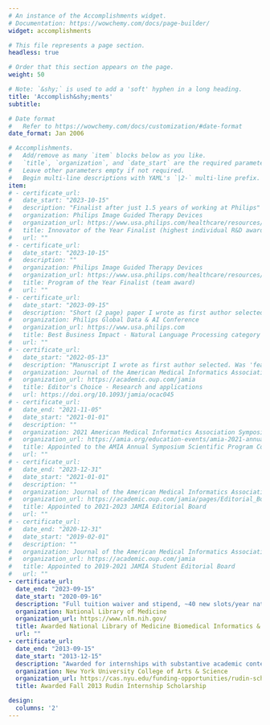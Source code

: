```yaml
---
# An instance of the Accomplishments widget.
# Documentation: https://wowchemy.com/docs/page-builder/
widget: accomplishments

# This file represents a page section.
headless: true

# Order that this section appears on the page.
weight: 50

# Note: `&shy;` is used to add a 'soft' hyphen in a long heading.
title: 'Accomplish&shy;ments'
subtitle:

# Date format
#   Refer to https://wowchemy.com/docs/customization/#date-format
date_format: Jan 2006

# Accomplishments.
#   Add/remove as many `item` blocks below as you like.
#   `title`, `organization`, and `date_start` are the required parameters.
#   Leave other parameters empty if not required.
#   Begin multi-line descriptions with YAML's `|2-` multi-line prefix.
item:
# - certificate_url:
#   date_start: "2023-10-15"
#   description: "Finalist after just 1.5 years of working at Philips"
#   organization: Philips Image Guided Therapy Devices
#   organization_url: https://www.usa.philips.com/healthcare/resources/landing/igtd-purpose
#   title: Innovator of the Year Finalist (highest individual R&D award)
#   url: ""
# - certificate_url:
#   date_start: "2023-10-15"
#   description: ""
#   organization: Philips Image Guided Therapy Devices
#   organization_url: https://www.usa.philips.com/healthcare/resources/landing/igtd-purpose
#   title: Program of the Year Finalist (team award)
#   url: ""
# - certificate_url:
#   date_start: "2023-09-15"
#   description: "Short (2 page) paper I wrote as first author selected. The work is confidential, yet in general the paper described our novel use of Large Language Models (e.g. Gen AI) to solve business problems"
#   organization: Philips Global Data & AI Conference
#   organization_url: https://www.usa.philips.com
#   title: Best Business Impact - Natural Language Processing category (short paper)
#   url: ""
# - certificate_url:
#   date_start: "2022-05-13"
#   description: "Manuscript I wrote as first author selected. Was 'featured' on JAMIA and made open access by the journal."
#   organization: Journal of the American Medical Informatics Association
#   organization_url: https://academic.oup.com/jamia
#   title: Editor's Choice - Research and applications
#   url: https://doi.org/10.1093/jamia/ocac045
# - certificate_url:
#   date_end: "2021-11-05"
#   date_start: "2021-01-01"
#   description: ""
#   organization: 2021 American Medical Informatics Association Symposium
#   organization_url: https://amia.org/education-events/amia-2021-annual-symposium/amia-2021-annual-symposium-scientific-program-committee
#   title: Appointed to the AMIA Annual Symposium Scientific Program Committee
#   url: ""
# - certificate_url:
#   date_end: "2023-12-31"
#   date_start: "2021-01-01"
#   description: ""
#   organization: Journal of the American Medical Informatics Association (JAMIA)
#   organization_url: https://academic.oup.com/jamia/pages/Editorial_Board
#   title: Appointed to 2021-2023 JAMIA Editorial Board
#   url: ""
# - certificate_url:
#   date_end: "2020-12-31"
#   date_start: "2019-02-01"
#   description: ""
#   organization: Journal of the American Medical Informatics Association (JAMIA)
#   organization_url: https://academic.oup.com/jamia
#   title: Appointed to 2019-2021 JAMIA Student Editorial Board
#   url: ""
- certificate_url:
  date_end: "2023-09-15"
  date_start: "2020-09-16"
  description: "Full tuition waiver and stipend, ~40 new slots/year nationally"
  organization: National Library of Medicine
  organization_url: https://www.nlm.nih.gov/
  title: Awarded National Library of Medicine Biomedical Informatics & Data Science Pre-Doctoral Fellowship T15 Grant
  url: ""
- certificate_url: 
  date_end: "2013-09-15"
  date_start: "2013-12-15"
  description: "Awarded for internships with substantive academic content"
  organization: New York University College of Arts & Science
  organization_url: https://cas.nyu.edu/funding-opportunities/rudin-scholarship.html
  title: Awarded Fall 2013 Rudin Internship Scholarship

design:
  columns: '2' 
---
```

